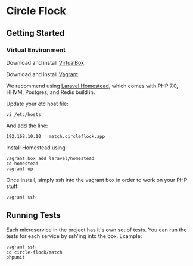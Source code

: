# Circle Flock


## Getting Started

### Virtual Environment

Download and install [VirtualBox](https://www.virtualbox.org/wiki/Downloads).

Download and install [Vagrant](https://www.vagrantup.com/downloads.html).

We recommend using [Laravel Homestead](https://laravel.com/docs/5.2/homestead),
which comes with PHP 7.0, HHVM, Postgres, and Redis build in.

Update your etc host file:

```
vi /etc/hosts
```

And add the line:

```
192.168.10.10   match.circleflock.app
```

Install Homestead using:

```
vagrant box add laravel/homestead
cd homestead
vagrant up
```

Once install, simply ssh into the vagrant box in order to work on your PHP stuff:

```
vagrant ssh
```

## Running Tests

Each microservice in the project has it's own set of tests. You can run the tests
for each service by ssh'ing into the box. Example:

```
vagrant ssh
cd circle-flock/match
phpunit
```
